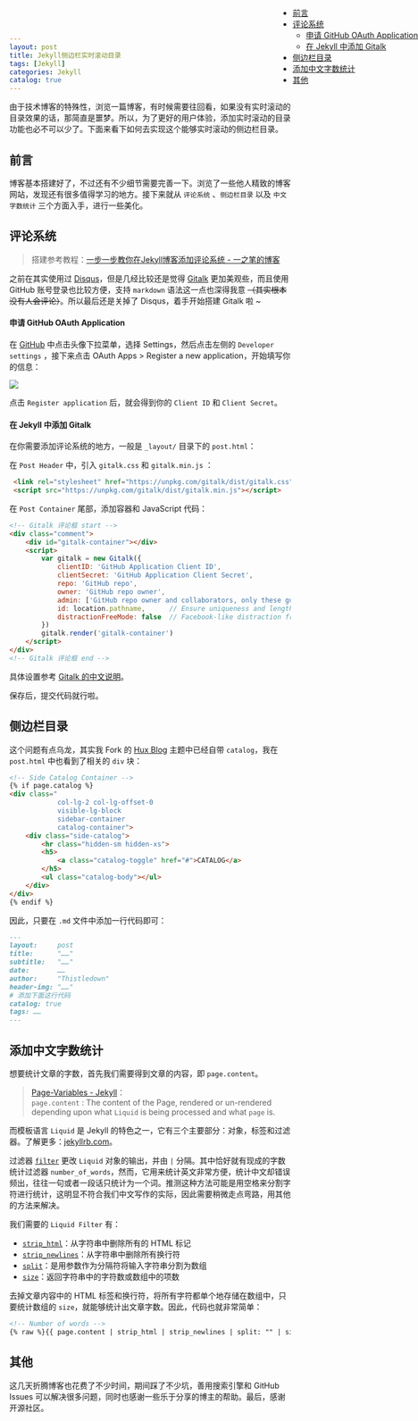 ```yaml
---
layout: post
title: Jekyll侧边栏实时滚动目录
tags: [Jekyll]
categories: Jekyll
catalog: true
---
```


由于技术博客的特殊性，浏览一篇博客，有时候需要往回看，如果没有实时滚动的目录效果的话，那简直是噩梦。所以，为了更好的用户体验，添加实时滚动的目录功能也必不可以少了。下面来看下如何去实现这个能够实时滚动的侧边栏目录。


<div id="dg" style="z-index: 9999; position: fixed ! important; right: 0px; top: 0px;">
<table width=""100% style="position: absolute; width:260px; right: 0px; top: 0px;">
<!-- TOC -->

- [前言](#%e5%89%8d%e8%a8%80)
- [评论系统](#%e8%af%84%e8%ae%ba%e7%b3%bb%e7%bb%9f)
    - [申请 GitHub OAuth Application](#%e7%94%b3%e8%af%b7-github-oauth-application)
    - [在 Jekyll 中添加 Gitalk](#%e5%9c%a8-jekyll-%e4%b8%ad%e6%b7%bb%e5%8a%a0-gitalk)
- [侧边栏目录](#%e4%be%a7%e8%be%b9%e6%a0%8f%e7%9b%ae%e5%bd%95)
- [添加中文字数统计](#%e6%b7%bb%e5%8a%a0%e4%b8%ad%e6%96%87%e5%ad%97%e6%95%b0%e7%bb%9f%e8%ae%a1)
- [其他](#%e5%85%b6%e4%bb%96)

<!-- /TOC -->
</table>
</div>





## 前言

博客基本搭建好了，不过还有不少细节需要完善一下。浏览了一些他人精致的博客网站，发现还有很多值得学习的地方。接下来就从 `评论系统` 、`侧边栏目录` 以及 `中文字数统计` 三个方面入手，进行一些美化。

## 评论系统

> 搭建参考教程：[一步一步教你在Jekyll博客添加评论系统 - 一之笔的博客](https://yizibi.github.io/2018/09/26/Mac-%E4%B8%80%E6%AD%A5%E4%B8%80%E6%AD%A5%E6%95%99%E4%BD%A0%E5%9C%A8Jekyll%E5%8D%9A%E5%AE%A2%E6%B7%BB%E5%8A%A0%E8%AF%84%E8%AE%BA%E7%B3%BB%E7%BB%9F/)  


之前在其实使用过 [Disqus](https://disqus.com/)，但是几经比较还是觉得 [Gitalk](https://gitalk.github.io/) 更加美观些，而且使用 GitHub 账号登录也比较方便，支持 `markdown` 语法这一点也深得我意 ~~（其实根本没有人会评论）~~。所以最后还是关掉了 Disqus，着手开始搭建 Gitalk 啦 ~

#### 申请 GitHub OAuth Application

在 [GitHub](https://github.com/) 中点击头像下拉菜单，选择 Settings，然后点击左侧的 `Developer settings` ，接下来点击 OAuth Apps > Register a new application，开始填写你的信息：

![](https://ws1.sinaimg.cn/large/006y42ybgy1fyy7lfbwpgj30et0bb74x.jpg)

点击 `Register application` 后，就会得到你的 `Client ID` 和 `Client Secret`。

#### 在 Jekyll 中添加 Gitalk

在你需要添加评论系统的地方，一般是 `_layout/` 目录下的 `post.html`：

在 `Post Header` 中，引入 `gitalk.css` 和 `gitalk.min.js` ：

```html
 <link rel="stylesheet" href="https://unpkg.com/gitalk/dist/gitalk.css">
 <script src="https://unpkg.com/gitalk/dist/gitalk.min.js"></script>
```

在 `Post Container` 尾部，添加容器和 JavaScript 代码：

```html
<!-- Gitalk 评论框 start -->
<div class="comment">
    <div id="gitalk-container"></div>
    <script>
        var gitalk = new Gitalk({
            clientID: 'GitHub Application Client ID',
            clientSecret: 'GitHub Application Client Secret',
            repo: 'GitHub repo',
            owner: 'GitHub repo owner',
            admin: ['GitHub repo owner and collaborators, only these guys can initialize github issues'],
            id: location.pathname,      // Ensure uniqueness and length less than 50
            distractionFreeMode: false  // Facebook-like distraction free mode
        })
        gitalk.render('gitalk-container')
    </script>
</div>
<!-- Gitalk 评论框 end -->
```

具体设置参考 [Gitalk 的中文说明](https://github.com/gitalk/gitalk/blob/master/readme-cn.md)。

保存后，提交代码就行啦。

## 侧边栏目录

这个问题有点乌龙，其实我 Fork 的 [Hux Blog](https://github.com/Huxpro/huxpro.github.io) 主题中已经自带 `catalog`，我在 `post.html` 中也看到了相关的 `div` 块：

```html
<!-- Side Catalog Container -->
{% if page.catalog %}
<div class="
            col-lg-2 col-lg-offset-0
            visible-lg-block
            sidebar-container
            catalog-container">
    <div class="side-catalog">
        <hr class="hidden-sm hidden-xs">
        <h5>
            <a class="catalog-toggle" href="#">CATALOG</a>
        </h5>
        <ul class="catalog-body"></ul>
    </div>
</div>
{% endif %}
```

因此，只要在 `.md` 文件中添加一行代码即可：

```markdown
---
layout:     post
title:      "……"
subtitle:   "……"
date:       ……
author:     "Thistledown"
header-img: "……"
# 添加下面这行代码
catalog: true  
tags: ……
---
```

## 添加中文字数统计

想要统计文章的字数，首先我们需要得到文章的内容，即 `page.content`。
> [Page-Variables - Jekyll](https://jekyllrb.com/docs/variables/#page-variables)：  
> `page.content` : The content of the Page, rendered or un-rendered depending upon what `Liquid` is being processed and what `page` is.

而模板语言 `Liquid` 是 Jekyll 的特色之一，它有三个主要部分：对象，标签和过滤器。了解更多：[jekyllrb.com](https://jekyllrb.com/docs/step-by-step/02-liquid/)。

过滤器 [`filter`](https://jekyllrb.com/docs/liquid/filters/) 更改 `Liquid` 对象的输出，并由 `|` 分隔。其中恰好就有现成的字数统计过滤器 `number_of_words`，然而，它用来统计英文非常方便，统计中文却错误频出，往往一句或者一段话只统计为一个词。推测这种方法可能是用空格来分割字符进行统计，这明显不符合我们中文写作的实际，因此需要稍微走点弯路，用其他的方法来解决。

我们需要的 `Liquid Filter` 有：
- [`strip_html`](https://shopify.github.io/liquid/filters/strip_html/)：从字符串中删除所有的 HTML 标记
- [`strip_newlines`](https://shopify.github.io/liquid/filters/strip_newlines/)：从字符串中删除所有换行符
- [`split`](https://shopify.github.io/liquid/filters/split/)：是用参数作为分隔符将输入字符串分割为数组
- [`size`](https://shopify.github.io/liquid/filters/size/)：返回字符串中的字符数或数组中的项数

去掉文章内容中的 HTML 标签和换行符，将所有字符都单个地存储在数组中，只要统计数组的 `size`，就能够统计出文章字数。因此，代码也就非常简单：

```html
<!-- Number of words -->
{% raw %}{{ page.content | strip_html | strip_newlines | split: "" | size }}{% endraw %}
```

## 其他

这几天折腾博客也花费了不少时间，期间踩了不少坑，善用搜索引擎和 GitHub Issues 可以解决很多问题，同时也感谢一些乐于分享的博主的帮助。最后，感谢开源社区。